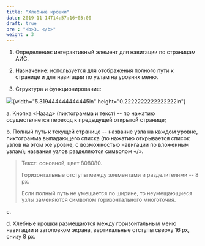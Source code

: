 ```yaml
---
title: "Хлебные крошки"
date: 2019-11-14T14:57:16+03:00
draft: true
pre : "<b>3. </b>"
weight : 3
---
```


1.  Определение: интерактивный элемент для навигации по страницам АИС.

2.  Назначение: используется для отображения полного пути к странице и
    для навигации по узлам на уровнях меню.

3.  Структура и функционирование:

![](media/image132.tiff){width="5.319444444444445in"
height="0.2222222222222222in"}

a.  Кнопка «Назад» (пиктограмма и текст) -- по нажатию осуществляется
    переход к предыдущей открытой странице;

b.  Полный путь к текущей странице -- название узла на каждом уровне,
    пиктограмма выпадающего списка (по нажатию открывается список узлов
    на этом же уровне, с возможностью навигации по вложенным узлам);
    названия узлов разделяются символом «/».

> Текст: основной, цвет 808080.
>
> Горизонтальные отступы между элементами и разделителями -- 8 px.
>
> Если полный путь не умещается по ширине, то неумещающиеся узлы
> заменяются символом горизонтального многоточия.

c.  

d.  Хлебные крошки размещаются между горизонтальным меню навигации и
    заголовком экрана, вертикальные отступы сверху 16 px, снизу 8 px.